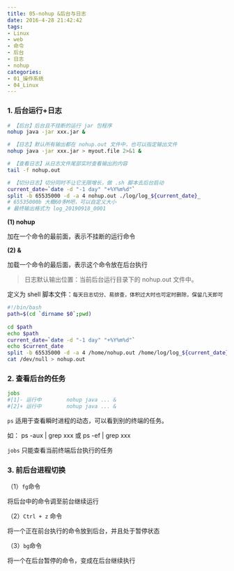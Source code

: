 ```yaml
---
title: 05-nohup &后台与日志
date: 2016-4-28 21:42:42
tags:
- Linux
- web
- 命令
- 后台
- 日志
- nohup
categories: 
- 01_操作系统
- 04_Linux
---
```


 

### 1. 后台运行+日志

```sh
# 【后台】后台且不挂断的运行 jar 包程序
nohup java -jar xxx.jar &

# 【日志】默认所有输出都在 nohup.out 文件中，也可以指定输出文件
nohup java -jar xxx.jar > myout.file 2>&1 &

# 【查看日志】从日志文件尾部实时查看输出的内容
tail -f nohup.out

# 【切分日志】切分同时不让它无限增长，做 .sh 脚本去后台启动
current_date=`date -d "-1 day" "+%Y%m%d"`
split -b 65535000 -d -a 4 nohup.out ./log/log_${current_date}_
# 65535000b 大概60多M吧，可以自定义大小
# 最终输出格式为 log_20190918_0001
```

**(1) nohup** 

加在一个命令的最前面，表示不挂断的运行命令

**(2) &**

加载一个命令的最后面，表示这个命令放在后台执行

> 日志默认输出位置：当前后台运行目录下的 nohup.out 文件中。

定义为 shell 脚本文件：`每天日志切分、易排查，体积过大时也可定时删除，保留几天即可`

```sh
#!/bin/bash
path=$(cd `dirname $0`;pwd)
 
cd $path
echo $path
current_date=`date -d "-1 day" "+%Y%m%d"`
echo $current_date
split -b 65535000 -d -a 4 /home/nohup.out /home/log/log_${current_date}_
cat /dev/null > nohup.out
```



### 2. 查看后台的任务

```sh
jobs
#[1]- 运行中        nohup java ... &
#[2]+ 运行中        nohup java ... &
```

`ps` 适用于查看瞬时进程的动态，可以看到别的终端的任务。

如： ps -aux | grep xxx 或 ps -ef | grep xxx

`jobs` 只能查看当前终端后台执行的任务



### 3. 前后台进程切换

（1）`fg`命令

将后台中的命令调至前台继续运行

（2）`Ctrl + z` 命令

将一个正在前台执行的命令放到后台，并且处于暂停状态

（3）`bg`命令

将一个在后台暂停的命令，变成在后台继续执行